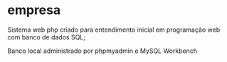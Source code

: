 # empresa

Sistema web php criado para entendimento inicial em programação web com banco de dados SQL;

Banco local administrado por phpmyadmin e MySQL Workbench
